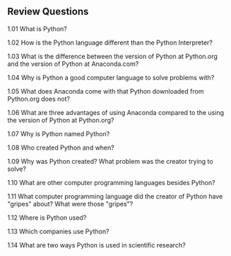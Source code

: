 
## Review Questions
1.01 What is Python? 

1.02 How is the Python language different than the Python Interpreter?

1.03 What is the difference between the version of Python at Python.org and the version of Python at Anaconda.com?

1.04 Why is Python a good computer language to solve problems with?

1.05 What does Anaconda come with that Python downloaded from Python.org does not?

1.06 What are three advantages of using Anaconda compared to the using the version of Python at Python.org?

1.07 Why is Python named Python?

1.08 Who created Python and when?

1.09 Why was Python created? What problem was the creator trying to solve?

1.10 What are other computer programming languages besides Python?

1.11 What computer programming language did the creator of Python have "gripes" about? What were those "gripes"?

1.12 Where is Python used?

1.13 Which companies use Python?

1.14 What are two ways Python is used in scientific research?
 

